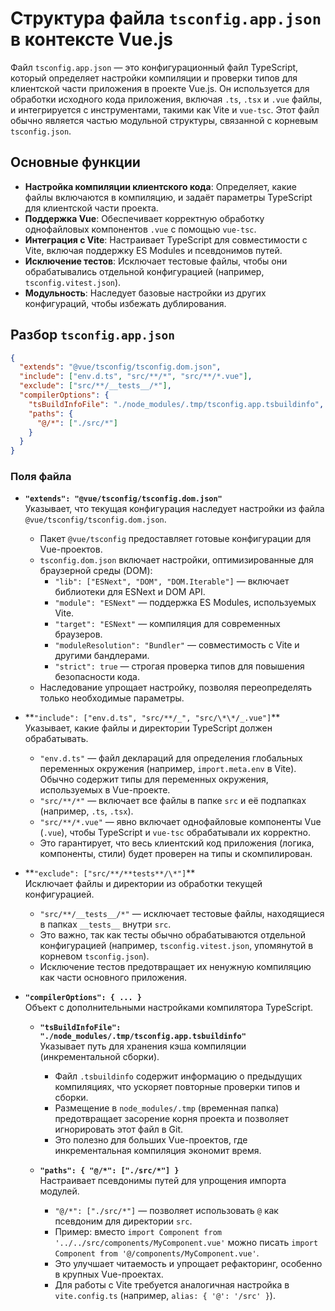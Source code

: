 # Структура файла `tsconfig.app.json` в контексте Vue.js

Файл `tsconfig.app.json` — это конфигурационный файл TypeScript, который определяет настройки компиляции и проверки типов для клиентской части приложения в проекте Vue.js. Он используется для обработки исходного кода приложения, включая `.ts`, `.tsx` и `.vue` файлы, и интегрируется с инструментами, такими как Vite и `vue-tsc`. Этот файл обычно является частью модульной структуры, связанной с корневым `tsconfig.json`.

## Основные функции

- **Настройка компиляции клиентского кода**: Определяет, какие файлы включаются в компиляцию, и задаёт параметры TypeScript для клиентской части проекта.
- **Поддержка Vue**: Обеспечивает корректную обработку однофайловых компонентов `.vue` с помощью `vue-tsc`.
- **Интеграция с Vite**: Настраивает TypeScript для совместимости с Vite, включая поддержку ES Modules и псевдонимов путей.
- **Исключение тестов**: Исключает тестовые файлы, чтобы они обрабатывались отдельной конфигурацией (например, `tsconfig.vitest.json`).
- **Модульность**: Наследует базовые настройки из других конфигураций, чтобы избежать дублирования.

## Разбор `tsconfig.app.json`

```json
{
  "extends": "@vue/tsconfig/tsconfig.dom.json",
  "include": ["env.d.ts", "src/**/*", "src/**/*.vue"],
  "exclude": ["src/**/__tests__/*"],
  "compilerOptions": {
    "tsBuildInfoFile": "./node_modules/.tmp/tsconfig.app.tsbuildinfo",
    "paths": {
      "@/*": ["./src/*"]
    }
  }
}
```

### Поля файла

- **`"extends": "@vue/tsconfig/tsconfig.dom.json"`**  
  Указывает, что текущая конфигурация наследует настройки из файла `@vue/tsconfig/tsconfig.dom.json`.

  - Пакет `@vue/tsconfig` предоставляет готовые конфигурации для Vue-проектов.
  - `tsconfig.dom.json` включает настройки, оптимизированные для браузерной среды (DOM):
    - `"lib": ["ESNext", "DOM", "DOM.Iterable"]` — включает библиотеки для ESNext и DOM API.
    - `"module": "ESNext"` — поддержка ES Modules, используемых Vite.
    - `"target": "ESNext"` — компиляция для современных браузеров.
    - `"moduleResolution": "Bundler"` — совместимость с Vite и другими бандлерами.
    - `"strict": true` — строгая проверка типов для повышения безопасности кода.
  - Наследование упрощает настройку, позволяя переопределять только необходимые параметры.

- **`"include": ["env.d.ts", "src/**/_", "src/\*\*/_.vue"]`\*\*  
  Указывает, какие файлы и директории TypeScript должен обрабатывать.

  - `"env.d.ts"` — файл деклараций для определения глобальных переменных окружения (например, `import.meta.env` в Vite). Обычно содержит типы для переменных окружения, используемых в Vue-проекте.
  - `"src/**/*"` — включает все файлы в папке `src` и её подпапках (например, `.ts`, `.tsx`).
  - `"src/**/*.vue"` — явно включает однофайловые компоненты Vue (`.vue`), чтобы TypeScript и `vue-tsc` обрабатывали их корректно.
  - Это гарантирует, что весь клиентский код приложения (логика, компоненты, стили) будет проверен на типы и скомпилирован.

- **`"exclude": ["src/**/**tests**/\*"]`\*\*  
  Исключает файлы и директории из обработки текущей конфигурацией.

  - `"src/**/__tests__/*"` — исключает тестовые файлы, находящиеся в папках `__tests__` внутри `src`.
  - Это важно, так как тесты обычно обрабатываются отдельной конфигурацией (например, `tsconfig.vitest.json`, упомянутой в корневом `tsconfig.json`).
  - Исключение тестов предотвращает их ненужную компиляцию как части основного приложения.

- **`"compilerOptions": { ... }`**  
  Объект с дополнительными настройками компилятора TypeScript.

  - **`"tsBuildInfoFile": "./node_modules/.tmp/tsconfig.app.tsbuildinfo"`**  
    Указывает путь для хранения кэша компиляции (инкрементальной сборки).

    - Файл `.tsbuildinfo` содержит информацию о предыдущих компиляциях, что ускоряет повторные проверки типов и сборки.
    - Размещение в `node_modules/.tmp` (временная папка) предотвращает засорение корня проекта и позволяет игнорировать этот файл в Git.
    - Это полезно для больших Vue-проектов, где инкрементальная компиляция экономит время.

  - **`"paths": { "@/*": ["./src/*"] }`**  
    Настраивает псевдонимы путей для упрощения импорта модулей.
    - `"@/*": ["./src/*"]` — позволяет использовать `@` как псевдоним для директории `src`.
    - Пример: вместо `import Component from '../../src/components/MyComponent.vue'` можно писать `import Component from '@/components/MyComponent.vue'`.
    - Это улучшает читаемость и упрощает рефакторинг, особенно в крупных Vue-проектах.
    - Для работы с Vite требуется аналогичная настройка в `vite.config.ts` (например, `alias: { '@': '/src' }`).
